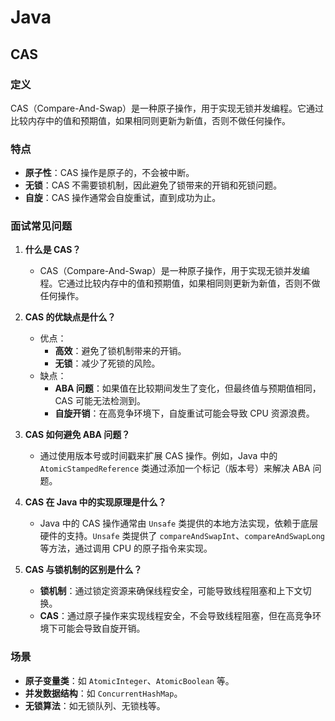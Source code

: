# Java

## CAS

<!-- notecardId: 1735049128062 -->

### 定义

CAS（Compare-And-Swap）是一种原子操作，用于实现无锁并发编程。它通过比较内存中的值和预期值，如果相同则更新为新值，否则不做任何操作。

### 特点

- **原子性**：CAS 操作是原子的，不会被中断。
- **无锁**：CAS 不需要锁机制，因此避免了锁带来的开销和死锁问题。
- **自旋**：CAS 操作通常会自旋重试，直到成功为止。

### 面试常见问题

1. **什么是 CAS？**
    - CAS（Compare-And-Swap）是一种原子操作，用于实现无锁并发编程。它通过比较内存中的值和预期值，如果相同则更新为新值，否则不做任何操作。

2. **CAS 的优缺点是什么？**
    - 优点：
      - **高效**：避免了锁机制带来的开销。
      - **无锁**：减少了死锁的风险。
    - 缺点：
      - **ABA 问题**：如果值在比较期间发生了变化，但最终值与预期值相同，CAS 可能无法检测到。
      - **自旋开销**：在高竞争环境下，自旋重试可能会导致 CPU 资源浪费。

3. **CAS 如何避免 ABA 问题？**
    - 通过使用版本号或时间戳来扩展 CAS 操作。例如，Java 中的 `AtomicStampedReference` 类通过添加一个标记（版本号）来解决 ABA 问题。

4. **CAS 在 Java 中的实现原理是什么？**
    - Java 中的 CAS 操作通常由 `Unsafe` 类提供的本地方法实现，依赖于底层硬件的支持。`Unsafe` 类提供了 `compareAndSwapInt`、`compareAndSwapLong` 等方法，通过调用 CPU 的原子指令来实现。

5. **CAS 与锁机制的区别是什么？**
    - **锁机制**：通过锁定资源来确保线程安全，可能导致线程阻塞和上下文切换。
    - **CAS**：通过原子操作来实现线程安全，不会导致线程阻塞，但在高竞争环境下可能会导致自旋开销。

### 场景

- **原子变量类**：如 `AtomicInteger`、`AtomicBoolean` 等。
- **并发数据结构**：如 `ConcurrentHashMap`。
- **无锁算法**：如无锁队列、无锁栈等。
